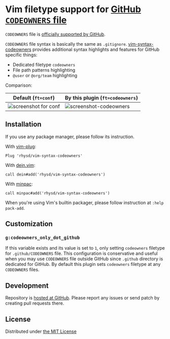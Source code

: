 Vim filetype support for [GitHub `CODEOWNERS` file][ghdoc]
==========================================================

`CODEOWNERS` file is [officially supported by GitHub][ghdoc].

`CODEOWNERS` file syntax is basically the same as `.gitignore`. [vim-syntax-codeowners][repo] provides
additional syntax highlights and features for GitHub specific things:

- Dedicated filetype `codeowners`
- File path patterns highlighting
- `@user` or `@org/team` highlighting

Comparison:

| Default (`ft=conf`)             | By this plugin (`ft=codeowners`)        |
|---------------------------------|-----------------------------------------|
| ![screenshot for conf][ss-conf] | ![screenshot-codeowners][ss-codeowners] |


## Installation

If you use any package manager, please follow its instruction.

With [vim-plug](https://github.com/junegunn/vim-plug):

```vim
Plug 'rhysd/vim-syntax-codeowners'
```

With [dein.vim](https://github.com/Shougo/dein.vim):

```vim
call dein#add('rhysd/vim-syntax-codeowners')
```

With [minpac](https://github.com/k-takata/minpac):

```vim
call minpac#add('rhysd/vim-syntax-codeowners')
```

When you're using Vim's builtin packager, please follow instruction at `:help pack-add`.


## Customization

### `g:codeowners_only_dot_github`

If this variable exists and its value is set to `1`, only setting `codeowners` filetype for `.github/CODEOWNERS` file.
This configuration is conservative and useful when you may use `CODEOWNERS` file outside GitHub since
`.github` directory is dedicated for GitHub.
By default this plugin sets `codeowners` filetype at any `CODEOWNERS` files.


## Development

Repository is [hosted at GitHub][repo]. Please report any issues or send patch by creating pull requests there.

## License

Distributed under [the MIT License](LICENSE.txt)

[ghdoc]: https://help.github.com/articles/about-code-owners/
[repo]: https://github.com/rhysd/vim-syntax-codeowners
[ss-conf]: https://github.com/rhysd/ss/blob/master/vim-syntax-codeowners/conf.png?raw=true
[ss-codeowners]: https://github.com/rhysd/ss/blob/master/vim-syntax-codeowners/codeowners.png?raw=true

